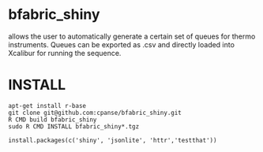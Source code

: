 # bfabric_shiny
 allows the user to automatically generate a certain set of queues for thermo instruments. Queues can be exported as .csv and directly loaded into Xcalibur for running the sequence.


# INSTALL

```{bash}
apt-get install r-base 
git clone git@github.com:cpanse/bfabric_shiny.git
R CMD build bfabric_shiny
sudo R CMD INSTALL bfabric_shiny*.tgz
```


```{r}
install.packages(c('shiny', 'jsonlite', 'httr','testthat'))
```
